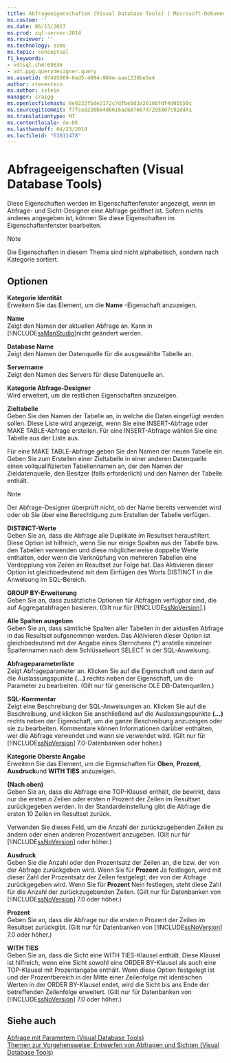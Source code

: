 ```yaml
---
title: Abfrageeigenschaften (Visual Database Tools) | Microsoft-Dokumentation
ms.custom: ''
ms.date: 06/13/2017
ms.prod: sql-server-2014
ms.reviewer: ''
ms.technology: ssms
ms.topic: conceptual
f1_keywords:
- vdtsql.chm:69636
- vdt.ppg.querydesigner.query
ms.assetid: 07495669-6ed5-4004-904e-aae1230be5e4
author: stevestein
ms.author: sstein
manager: craigg
ms.openlocfilehash: 6e9232f5de2172c7dfbe503a26188fdf4d05550c
ms.sourcegitcommit: f7fced330b64d6616aeb8766747295807c92dd41
ms.translationtype: MT
ms.contentlocale: de-DE
ms.lasthandoff: 04/23/2019
ms.locfileid: "63011478"
---
```

# <a name="query-properties-visual-database-tools"></a>Abfrageeigenschaften (Visual Database Tools)
  Diese Eigenschaften werden im Eigenschaftenfenster angezeigt, wenn im Abfrage- und Sicht-Designer eine Abfrage geöffnet ist. Sofern nichts anderes angegeben ist, können Sie diese Eigenschaften im Eigenschaftenfenster bearbeiten.  
  
> [!NOTE]  
>  Die Eigenschaften in diesem Thema sind nicht alphabetisch, sondern nach Kategorie sortiert.  
  
## <a name="options"></a>Optionen  
 **Kategorie Identität**  
 Erweitern Sie das Element, um die **Name** -Eigenschaft anzuzeigen.  
  
 **Name**  
 Zeigt den Namen der aktuellen Abfrage an. Kann in [!INCLUDE[ssManStudio](../../includes/ssmanstudio-md.md)]nicht geändert werden.  
  
 **Database Name**  
 Zeigt den Namen der Datenquelle für die ausgewählte Tabelle an.  
  
 **Servername**  
 Zeigt den Namen des Servers für diese Datenquelle an.  
  
 **Kategorie Abfrage-Designer**  
 Wird erweitert, um die restlichen Eigenschaften anzuzeigen.  
  
 **Zieltabelle**  
 Geben Sie den Namen der Tabelle an, in welche die Daten eingefügt werden sollen. Diese Liste wird angezeigt, wenn Sie eine INSERT-Abfrage oder MAKE TABLE-Abfrage erstellen. Für eine INSERT-Abfrage wählen Sie eine Tabelle aus der Liste aus.  
  
 Für eine MAKE TABLE-Abfrage geben Sie den Namen der neuen Tabelle ein. Geben Sie zum Erstellen einer Zieltabelle in einer anderen Datenquelle einen vollqualifizierten Tabellennamen an, der den Namen der Zieldatenquelle, den Besitzer (falls erforderlich) und den Namen der Tabelle enthält.  
  
> [!NOTE]  
>  Der Abfrage-Designer überprüft nicht, ob der Name bereits verwendet wird oder ob Sie über eine Berechtigung zum Erstellen der Tabelle verfügen.  
  
 **DISTINCT-Werte**  
 Geben Sie an, dass die Abfrage alle Duplikate im Resultset herausfiltert. Diese Option ist hilfreich, wenn Sie nur einige Spalten aus der Tabelle bzw. den Tabellen verwenden und diese möglicherweise doppelte Werte enthalten, oder wenn die Verknüpfung von mehreren Tabellen eine Verdopplung von Zeilen im Resultset zur Folge hat. Das Aktivieren dieser Option ist gleichbedeutend mit dem Einfügen des Worts DISTINCT in die Anweisung im SQL-Bereich.  
  
 **GROUP BY-Erweiterung**  
 Geben Sie an, dass zusätzliche Optionen für Abfragen verfügbar sind, die auf Aggregatabfragen basieren. (Gilt nur für [!INCLUDE[ssNoVersion](../../includes/ssnoversion-md.md)].)  
  
 **Alle Spalten ausgeben**  
 Geben Sie an, dass sämtliche Spalten aller Tabellen in der aktuellen Abfrage in das Resultset aufgenommen werden. Das Aktivieren dieser Option ist gleichbedeutend mit der Angabe eines Sternchens (*) anstelle einzelner Spaltennamen nach dem Schlüsselwort SELECT in der SQL-Anweisung.  
  
 **Abfrageparameterliste**  
 Zeigt Abfrageparameter an. Klicken Sie auf die Eigenschaft und dann auf die Auslassungspunkte **(...)** rechts neben der Eigenschaft, um die Parameter zu bearbeiten. (Gilt nur für generische OLE DB-Datenquellen.)  
  
 **SQL-Kommentar**  
 Zeigt eine Beschreibung der SQL-Anweisungen an. Klicken Sie auf die Beschreibung, und klicken Sie anschließend auf die Auslassungspunkte **(...)** rechts neben der Eigenschaft, um die ganze Beschreibung anzuzeigen oder sie zu bearbeiten. Kommentare können Informationen darüber enthalten, wer die Abfrage verwendet und wann sie verwendet wird. (Gilt nur für [!INCLUDE[ssNoVersion](../../includes/ssnoversion-md.md)] 7.0-Datenbanken oder höher.)  
  
 **Kategorie Oberste Angabe**  
 Erweitern Sie das Element, um die Eigenschaften für **Oben**, **Prozent**, **Ausdruck**und **WITH TIES** anzuzeigen.  
  
 **(Nach oben)**  
 Geben Sie an, dass die Abfrage eine TOP-Klausel enthält, die bewirkt, dass nur die ersten *n* Zeilen oder ersten *n* Prozent der Zeilen im Resultset zurückgegeben werden. In der Standardeinstellung gibt die Abfrage die ersten 10 Zeilen im Resultset zurück.  
  
 Verwenden Sie dieses Feld, um die Anzahl der zurückzugebenden Zeilen zu ändern oder einen anderen Prozentwert anzugeben. (Gilt nur für [!INCLUDE[ssNoVersion](../../includes/ssnoversion-md.md)] oder höher.)  
  
 **Ausdruck**  
 Geben Sie die Anzahl oder den Prozentsatz der Zeilen an, die bzw. der von der Abfrage zurückgeben wird. Wenn Sie für **Prozent** Ja festlegen, wird mit dieser Zahl der Prozentsatz der Zeilen festgelegt, der von der Abfrage zurückgegeben wird. Wenn Sie für **Prozent** Nein festlegen, steht diese Zahl für die Anzahl der zurückzugebenden Zeilen. (Gilt nur für Datenbanken von [!INCLUDE[ssNoVersion](../../includes/ssnoversion-md.md)] 7.0 oder höher.)  
  
 **Prozent**  
 Geben Sie an, dass die Abfrage nur die ersten *n* Prozent der Zeilen im Resultset zurückgibt. (Gilt nur für Datenbanken von [!INCLUDE[ssNoVersion](../../includes/ssnoversion-md.md)] 7.0 oder höher.)  
  
 **WITH TIES**  
 Geben Sie an, dass die Sicht eine WITH TIES-Klausel enthält. Diese Klausel ist hilfreich, wenn eine Sicht sowohl eine ORDER BY-Klausel als auch eine TOP-Klausel mit Prozentangabe enthält. Wenn diese Option festgelegt ist und der Prozentbereich in der Mitte einer Zeilenfolge mit identischen Werten in der ORDER BY-Klausel endet, wird die Sicht bis ans Ende der betreffenden Zeilenfolge erweitert. (Gilt nur für Datenbanken von [!INCLUDE[ssNoVersion](../../includes/ssnoversion-md.md)] 7.0 oder höher.)  
  
## <a name="see-also"></a>Siehe auch  
 [Abfrage mit Parametern &#40;Visual Database Tools&#41;](visual-database-tools.md)   
 [Themen zur Vorgehensweise: Entwerfen von Abfragen und Sichten &#40;Visual Database Tools&#41;](design-queries-and-views-how-to-topics-visual-database-tools.md)  
  
  
